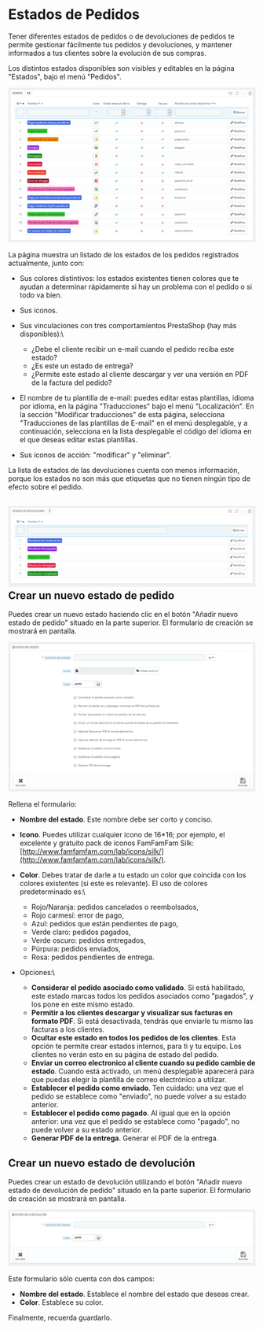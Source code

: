 # Estados de Pedidos

Tener diferentes estados de pedidos o de devoluciones de pedidos te permite gestionar fácilmente tus pedidos y devoluciones, y mantener informados a tus clientes sobre la evolución de sus compras.

Los distintos estados disponibles son visibles y editables en la página "Estados", bajo el menú "Pedidos".

![](../../../.gitbook/assets/54268341.png)

La página muestra un listado de los estados de los pedidos registrados actualmente, junto con:

* Sus colores distintivos: los estados existentes tienen colores que te ayudan a determinar rápidamente si hay un problema con el pedido o si todo va bien.
* Sus iconos.
* Sus vinculaciones con tres comportamientos PrestaShop (hay más disponibles):\

  * ¿Debe el cliente recibir un e-mail cuando el pedido reciba este estado?
  * ¿Es este un estado de entrega?
  * ¿Permite este estado al cliente descargar y ver una versión en PDF de la factura del pedido?
* El nombre de tu plantilla de e-mail: puedes editar estas plantillas, idioma por idioma, en la página "Traducciones" bajo el menú "Localización". En la sección "Modificar traducciones" de esta página, selecciona "Traducciones de las plantillas de E-mail" en el menú desplegable, y a continuación, selecciona en la lista desplegable el código del idioma en el que deseas editar estas plantillas.
* Sus iconos de acción: "modificar" y "eliminar".

La lista de estados de las devoluciones cuenta con menos información, porque los estados no son más que etiquetas que no tienen ningún tipo de efecto sobre el pedido.

![](../../../.gitbook/assets/54268343.png)\
Crear un nuevo estado de pedido <a href="#estadosdepedidos-crearunnuevoestadodepedido" id="estadosdepedidos-crearunnuevoestadodepedido"></a>
--------------------------------------------------------------------------------------------------------------------------------------------

Puedes crear un nuevo estado haciendo clic en el botón "Añadir nuevo estado de pedido" situado en la parte superior. El formulario de creación se mostrará en pantalla.

![](../../../.gitbook/assets/54268346.png)

Rellena el formulario:

* **Nombre del estado**. Este nombre debe ser corto y conciso.
* **Icono**. Puedes utilizar cualquier icono de 16\*16; por ejemplo, el excelente y gratuito pack de iconos FamFamFam Silk: [http://www.famfamfam.com/lab/icons/silk/](http://www.famfamfam.com/lab/icons/silk/).
* **Color**. Debes tratar de darle a tu estado un color que coincida con los colores existentes (si este es relevante). El uso de colores predeterminado es:\

  * Rojo/Naranja: pedidos cancelados o reembolsados,
  * Rojo carmesí: error de pago,
  * Azul: pedidos que están pendientes de pago,
  * Verde claro: pedidos pagados,
  * Verde oscuro: pedidos entregados,
  * Púrpura: pedidos enviados,
  * Rosa: pedidos pendientes de entrega.
* Opciones:\

  * **Considerar el pedido asociado como validado**. Si está habilitado, este estado marcas todos los pedidos asociados como "pagados", y los pone en este mismo estado.
  * **Permitir a los clientes descargar y visualizar sus facturas en formato PDF**. Si está desactivada, tendrás que enviarle tu mismo las facturas a los clientes.
  * **Ocultar este estado en todos los pedidos de los clientes**. Esta opción te permite crear estados internos, para ti y tu equipo. Los clientes no verán esto en su página de estado del pedido.
  * **Enviar un correo electronico al cliente cuando su pedido cambie de estado**. Cuando está activado, un menú desplegable aparecerá para que puedas elegir la plantilla de correo electrónico a utilizar.
  * **Establecer el pedido como enviado**. Ten cuidado: una vez que el pedido se establece como "enviado", no puede volver a su estado anterior.
  * **Establecer el pedido como pagado**. Al igual que en la opción anterior: una vez que el pedido se establece como "pagado", no puede volver a su estado anterior.
  * **Generar PDF de la entrega**. Generar el PDF de la entrega.

## Crear un nuevo estado de devolución <a href="#estadosdepedidos-crearunnuevoestadodedevolucion" id="estadosdepedidos-crearunnuevoestadodedevolucion"></a>

Puedes crear un estado de devolución utilizando el botón "Añadir nuevo estado de devolución de pedido" situado en la parte superior. El formulario de creación se mostrará en pantalla.

![](../../../.gitbook/assets/54268348.png)

Este formulario sólo cuenta con dos campos:

* **Nombre del estado**. Establece el nombre del estado que deseas crear.
* **Color**. Establece su color.

Finalmente, recuerda guardarlo.
